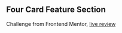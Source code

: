 ## Four Card Feature Section

Challenge from Frontend Mentor, [live review](https://four-card-feature-section-vs.netlify.app/)